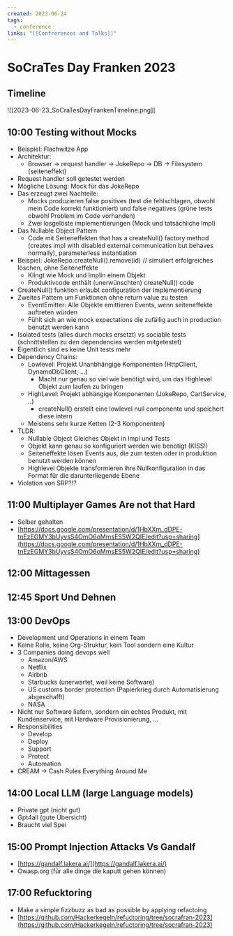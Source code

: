 ```yaml
---
created: 2023-06-24
tags:
  - conference
links: "[[Confrerences and Talks]]"
---
```

# SoCraTes Day Franken 2023

## Timeline

![[2023-06-23_SoCraTesDayFrankenTimeline.png]]

## 10:00 Testing without Mocks

- Beispiel: Flachwitze App
- Architektur:
    - Browser -> request handler -> JokeRepo -> DB -> Filesystem (seiteneffekt)
- Request handler soll getestet werden
- Mögliche Lösung: Mock für das JokeRepo
- Das erzeugt zwei Nachteile:
    - Mocks produzieren false positives (test die fehlschlagen, obwohl mein Code korrekt funktioniert) und false negatives (grüne tests obwohl Problem im Code vorhanden)
    - Zwei losgelöste implementierungen (Mock und tatsächliche Impl)
- Das Nullable Object Pattern
    - Code mit Seiteneffekten that has a createNull() factory method (creates impl with disabled external communication but behaves normally), parameterless instantiation
- Beispiel: JokeRepo.createNull().remove(id) // simuliert erfolgreiches löschen, ohne Seiteneffekte
    - Klingt wie Mock und Implin einem Objekt
    - Produktivcode enthält (unerwünschten) createNull() code
- CreateNull() funktion erlaubt configuration der Implementierung
- Zweites Pattern um Funktionen ohne return value zu testen
    - EventEmitter: Alle Objekte emittieren Events, wenn seiteneffekte auftreten würden
    - Fühlt sich an wie mock expectations die zufällig auch in production benutzt werden kann
- Isolated tests (alles durch mocks ersetzt) vs sociable tests (schnittstellen zu den dependencies werden mitgetestet)
- Eigentlich sind es keine Unit tests mehr
- Dependency Chains:
    - Lowlevel: Projekt Unanbhängige Komponenten (HttpClient, DynamoDbClient, …)
        - Macht nur genau so viel wie benötigt wird, um das Highlevel Objekt zum laufen zu bringen
    - HighLevel: Projekt abhängige Komponenten (JokeRepo, CartService, ..)
        - createNull() erstellt eine lowlevel null componente und speichert diese intern
    - Meistens sehr kurze Ketten (2-3 Komponenten)
- TLDR:
    - Nullable Object Gleiches Objekt in Impl und Tests
    - Objekt kann genau so konfiguriert werden wie benötigt (KISS!)
    - Seiteneffekte lösen Events aus, die zum testen oder in produktion benutzt werden können
    - Highlevel Objekte transformieren ihre Nullkonfiguration in das Format für die darunterliegende Ebene
- Violation von SRP?!?

## 11:00 Multiplayer Games Are not that Hard

- Selber gehalten
- [https://docs.google.com/presentation/d/1HbXXm_dDPE-tnEzEGMY3bUyvsS4OmO6oMmsES5W2QIE/edit?usp=sharing](https://docs.google.com/presentation/d/1HbXXm_dDPE-tnEzEGMY3bUyvsS4OmO6oMmsES5W2QIE/edit?usp=sharing)

## 12:00 Mittagessen

## 12:45 Sport Und Dehnen

## 13:00 DevOps

- Development und Operations in einem Team
- Keine Rolle, keine Org-Struktur, kein Tool sondern eine Kultur
- 3 Companies doing devops well
    - Amazon/AWS
    - Netflix
    - Airbnb
    - Starbucks (unerwartet, weil keine Software)
    - US customs border protection (Papierkrieg durch Automatisierung abgeschafft)
    - NASA
- Nicht nur Software liefern, sondern ein echtes Produkt, mit Kundenservice, mit Hardware Provisionierung, …
- Responsibilities
    - Develop
    - Deploy
    - Support
    - Protect
    - Automation
- CREAM -> Cash Rules Everything Around Me

## 14:00 Local LLM (large Language models)

- Private gpt (nicht gut)
- Gpt4all (gute Übersicht)
- Braucht viel Spei

## 15:00 Prompt Injection Attacks Vs Gandalf

- [https://gandalf.lakera.ai/](https://gandalf.lakera.ai/)
- Owasp.org (für alle dinge die kaputt gehen können)

## 17:00 Refucktoring

- Make a simple fizzbuzz as bad as possible by applying refactoing
- [https://github.com/Hackerkegeln/refuctoring/tree/socrafran-2023](https://github.com/Hackerkegeln/refuctoring/tree/socrafran-2023)
